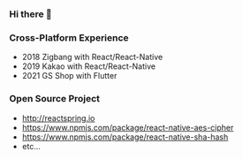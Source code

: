 ### Hi there 👋

### Cross-Platform Experience
- 2018 Zigbang with React/React-Native
- 2019 Kakao with React/React-Native
- 2021 GS Shop with Flutter

### Open Source Project
- http://reactspring.io
- https://www.npmjs.com/package/react-native-aes-cipher
- https://www.npmjs.com/package/react-native-sha-hash
- etc...

<!--
**nixstory/nixstory** is a ✨ _special_ ✨ repository because its `README.md` (this file) appears on your GitHub profile.

Here are some ideas to get you started:

- 🔭 I’m currently working on ...
- 🌱 I’m currently learning ...
- 👯 I’m looking to collaborate on ...
- 🤔 I’m looking for help with ...
- 💬 Ask me about ...
- 📫 How to reach me: ...
- 😄 Pronouns: ...
- ⚡ Fun fact: ...
-->
